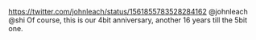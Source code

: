 https://twitter.com/johnleach/status/1561855783528284162 @johnleach @shi Of course, this is our 4bit anniversary, another 16 years till the 5bit one.